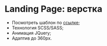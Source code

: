 <h1>Landing Page: верстка</h1>
<ul>
  <li>Посмотреть шаблон по <a href="https://romanchueshov.github.io/Trinity_Car/">ссылке</a>;</li>
  <li>Технология SCSS/SASS;</li>
  <li>Анимация JQuery;</li>
  <li>Адаптив до 360px.</li>
</ul>

